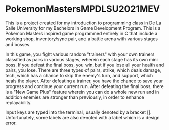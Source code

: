 # PokemonMastersMPDLSU2021MEV
This is a project created for my introduction to programming class in De La Salle University for my Bachelors in Game Development Program. This is a Pokemon Masters inspired game programmed entirely in C that include a working shop, inventory/sync pair, and a battle arena with various stages and bosses.

In this game, you fight various random "trainers" with your own trainers classified as pairs in various stages, wherein each stage has its own mini boss. If you defeat the final boss, you win, but if you lose all your health and pairs, you lose. There are three types of pairs, strike, which deals damage, tech, which has a chance to skip the enemy's turn, and support, which heals the player. After defeating a trainer, you have the chance to save your progress and continue your current run. After defeating the final boss, there is a "New Game Plus" feature wherein you can do a whole new run and in addition enemies are stronger than previously, in order to enhance replayability.

Input keys are typed into the terminal, usually denoted by a bracket []. Unfortunately, some labels are also denoted with a label which is a design error. 
